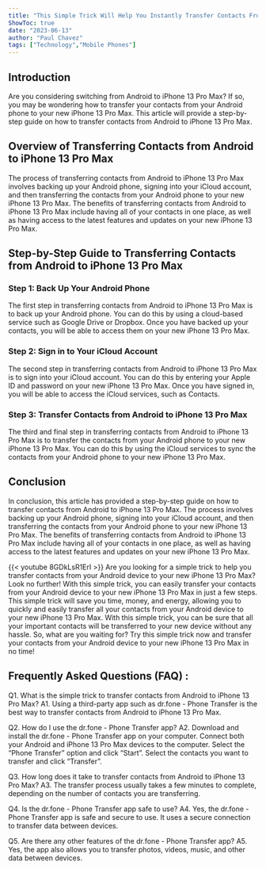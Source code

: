 ```yaml
---
title: "This Simple Trick Will Help You Instantly Transfer Contacts From Android to iPhone 13 Pro Max!"
ShowToc: true 
date: "2023-06-13"
author: "Paul Chavez" 
tags: ["Technology","Mobile Phones"]
---
```

## Introduction 
Are you considering switching from Android to iPhone 13 Pro Max? If so, you may be wondering how to transfer your contacts from your Android phone to your new iPhone 13 Pro Max. This article will provide a step-by-step guide on how to transfer contacts from Android to iPhone 13 Pro Max. 

## Overview of Transferring Contacts from Android to iPhone 13 Pro Max 
The process of transferring contacts from Android to iPhone 13 Pro Max involves backing up your Android phone, signing into your iCloud account, and then transferring the contacts from your Android phone to your new iPhone 13 Pro Max. The benefits of transferring contacts from Android to iPhone 13 Pro Max include having all of your contacts in one place, as well as having access to the latest features and updates on your new iPhone 13 Pro Max. 

## Step-by-Step Guide to Transferring Contacts from Android to iPhone 13 Pro Max 
### Step 1: Back Up Your Android Phone 
The first step in transferring contacts from Android to iPhone 13 Pro Max is to back up your Android phone. You can do this by using a cloud-based service such as Google Drive or Dropbox. Once you have backed up your contacts, you will be able to access them on your new iPhone 13 Pro Max. 

### Step 2: Sign in to Your iCloud Account 
The second step in transferring contacts from Android to iPhone 13 Pro Max is to sign into your iCloud account. You can do this by entering your Apple ID and password on your new iPhone 13 Pro Max. Once you have signed in, you will be able to access the iCloud services, such as Contacts. 

### Step 3: Transfer Contacts from Android to iPhone 13 Pro Max 
The third and final step in transferring contacts from Android to iPhone 13 Pro Max is to transfer the contacts from your Android phone to your new iPhone 13 Pro Max. You can do this by using the iCloud services to sync the contacts from your Android phone to your new iPhone 13 Pro Max. 

## Conclusion 
In conclusion, this article has provided a step-by-step guide on how to transfer contacts from Android to iPhone 13 Pro Max. The process involves backing up your Android phone, signing into your iCloud account, and then transferring the contacts from your Android phone to your new iPhone 13 Pro Max. The benefits of transferring contacts from Android to iPhone 13 Pro Max include having all of your contacts in one place, as well as having access to the latest features and updates on your new iPhone 13 Pro Max.

{{< youtube 8GDkLsR1ErI >}} 
Are you looking for a simple trick to help you transfer contacts from your Android device to your new iPhone 13 Pro Max? Look no further! With this simple trick, you can easily transfer your contacts from your Android device to your new iPhone 13 Pro Max in just a few steps. This simple trick will save you time, money, and energy, allowing you to quickly and easily transfer all your contacts from your Android device to your new iPhone 13 Pro Max. With this simple trick, you can be sure that all your important contacts will be transferred to your new device without any hassle. So, what are you waiting for? Try this simple trick now and transfer your contacts from your Android device to your new iPhone 13 Pro Max in no time!

## Frequently Asked Questions (FAQ) :
Q1. What is the simple trick to transfer contacts from Android to iPhone 13 Pro Max?
A1. Using a third-party app such as dr.fone - Phone Transfer is the best way to transfer contacts from Android to iPhone 13 Pro Max.

Q2. How do I use the dr.fone - Phone Transfer app?
A2. Download and install the dr.fone - Phone Transfer app on your computer. Connect both your Android and iPhone 13 Pro Max devices to the computer. Select the “Phone Transfer” option and click “Start”. Select the contacts you want to transfer and click “Transfer”.

Q3. How long does it take to transfer contacts from Android to iPhone 13 Pro Max?
A3. The transfer process usually takes a few minutes to complete, depending on the number of contacts you are transferring.

Q4. Is the dr.fone - Phone Transfer app safe to use?
A4. Yes, the dr.fone - Phone Transfer app is safe and secure to use. It uses a secure connection to transfer data between devices.

Q5. Are there any other features of the dr.fone - Phone Transfer app?
A5. Yes, the app also allows you to transfer photos, videos, music, and other data between devices.


